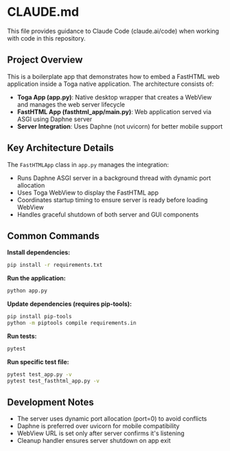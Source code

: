 # CLAUDE.md

This file provides guidance to Claude Code (claude.ai/code) when working with code in this repository.

## Project Overview

This is a boilerplate app that demonstrates how to embed a FastHTML web application inside a Toga native application. The architecture consists of:

- **Toga App (app.py)**: Native desktop wrapper that creates a WebView and manages the web server lifecycle
- **FastHTML App (fasthtml_app/main.py)**: Web application served via ASGI using Daphne server
- **Server Integration**: Uses Daphne (not uvicorn) for better mobile support

## Key Architecture Details

The `FastHTMLApp` class in `app.py` manages the integration:
- Runs Daphne ASGI server in a background thread with dynamic port allocation
- Uses Toga WebView to display the FastHTML app
- Coordinates startup timing to ensure server is ready before loading WebView
- Handles graceful shutdown of both server and GUI components

## Common Commands

**Install dependencies:**
```bash
pip install -r requirements.txt
```

**Run the application:**
```bash
python app.py
```

**Update dependencies (requires pip-tools):**
```bash
pip install pip-tools
python -m piptools compile requirements.in
```

**Run tests:**
```bash
pytest
```

**Run specific test file:**
```bash
pytest test_app.py -v
pytest test_fasthtml_app.py -v
```

## Development Notes

- The server uses dynamic port allocation (port=0) to avoid conflicts
- Daphne is preferred over uvicorn for mobile compatibility
- WebView URL is set only after server confirms it's listening
- Cleanup handler ensures server shutdown on app exit